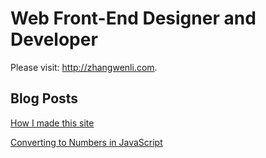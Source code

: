 # Web Front-End Designer and Developer

Please visit: http://zhangwenli.com.

## Blog Posts

[How I made this site][2]

[Converting to Numbers in JavaScript][3]

  [2]: http://zhangwenli.com/blog/2013/10/19/how-i-made-this-site/
  [3]: http://zhangwenli.com/blog/2013/10/23/converting-to-numbers-in-javascript/
